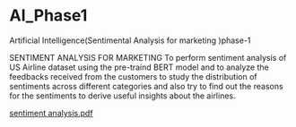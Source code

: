 # AI_Phase1
Artificial Intelligence(Sentimental Analysis for marketing )phase-1

SENTIMENT  ANALYSIS FOR MARKETING
To perform  sentiment analysis of US Airline dataset using the pre-traind BERT model and to analyze the  feedbacks received 
from the customers to study the distribution of sentiments across different categories and also try to find out the reasons
for the sentiments to derive useful insights about the airlines.

[sentiment analysis.pdf](https://github.com/ManiMala720/AI_Phase1/files/13235244/sentiment.analysis.pdf)
